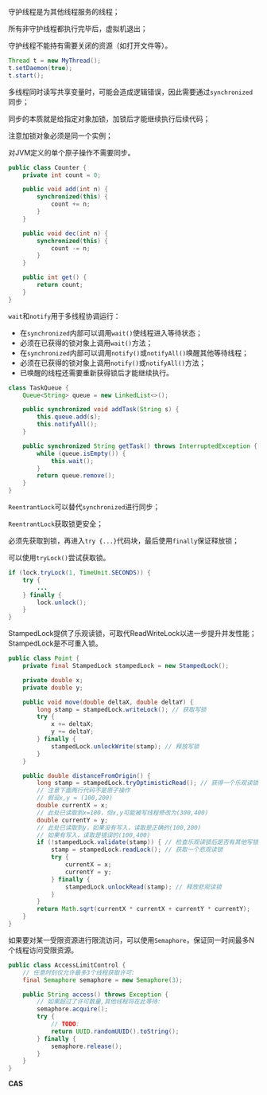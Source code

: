 

守护线程是为其他线程服务的线程；

所有非守护线程都执行完毕后，虚拟机退出；

守护线程不能持有需要关闭的资源（如打开文件等）。

```java
Thread t = new MyThread();
t.setDaemon(true);
t.start();
```



多线程同时读写共享变量时，可能会造成逻辑错误，因此需要通过`synchronized`同步；

同步的本质就是给指定对象加锁，加锁后才能继续执行后续代码；

注意加锁对象必须是同一个实例；

对JVM定义的单个原子操作不需要同步。

```java
public class Counter {
    private int count = 0;

    public void add(int n) {
        synchronized(this) {
            count += n;
        }
    }

    public void dec(int n) {
        synchronized(this) {
            count -= n;
        }
    }

    public int get() {
        return count;
    }
}
```

`wait`和`notify`用于多线程协调运行：

- 在`synchronized`内部可以调用`wait()`使线程进入等待状态；
- 必须在已获得的锁对象上调用`wait()`方法；
- 在`synchronized`内部可以调用`notify()`或`notifyAll()`唤醒其他等待线程；
- 必须在已获得的锁对象上调用`notify()`或`notifyAll()`方法；
- 已唤醒的线程还需要重新获得锁后才能继续执行。

```java
class TaskQueue {
    Queue<String> queue = new LinkedList<>();

    public synchronized void addTask(String s) {
        this.queue.add(s);
        this.notifyAll();
    }

    public synchronized String getTask() throws InterruptedException {
        while (queue.isEmpty()) {
            this.wait();
        }
        return queue.remove();
    }
}
```



`ReentrantLock`可以替代`synchronized`进行同步；

`ReentrantLock`获取锁更安全；

必须先获取到锁，再进入`try {...}`代码块，最后使用`finally`保证释放锁；

可以使用`tryLock()`尝试获取锁。

```java
if (lock.tryLock(1, TimeUnit.SECONDS)) {
    try {
        ...
    } finally {
        lock.unlock();
    }
}
```
StampedLock提供了乐观读锁，可取代ReadWriteLock以进一步提升并发性能；
StampedLock是不可重入锁。

```java
public class Point {
    private final StampedLock stampedLock = new StampedLock();

    private double x;
    private double y;

    public void move(double deltaX, double deltaY) {
        long stamp = stampedLock.writeLock(); // 获取写锁
        try {
            x += deltaX;
            y += deltaY;
        } finally {
            stampedLock.unlockWrite(stamp); // 释放写锁
        }
    }

    public double distanceFromOrigin() {
        long stamp = stampedLock.tryOptimisticRead(); // 获得一个乐观读锁
        // 注意下面两行代码不是原子操作
        // 假设x,y = (100,200)
        double currentX = x;
        // 此处已读取到x=100，但x,y可能被写线程修改为(300,400)
        double currentY = y;
        // 此处已读取到y，如果没有写入，读取是正确的(100,200)
        // 如果有写入，读取是错误的(100,400)
        if (!stampedLock.validate(stamp)) { // 检查乐观读锁后是否有其他写锁发生
            stamp = stampedLock.readLock(); // 获取一个悲观读锁
            try {
                currentX = x;
                currentY = y;
            } finally {
                stampedLock.unlockRead(stamp); // 释放悲观读锁
            }
        }
        return Math.sqrt(currentX * currentX + currentY * currentY);
    }
}
```

如果要对某一受限资源进行限流访问，可以使用`Semaphore`，保证同一时间最多N个线程访问受限资源。

```java
public class AccessLimitControl {
    // 任意时刻仅允许最多3个线程获取许可:
    final Semaphore semaphore = new Semaphore(3);

    public String access() throws Exception {
        // 如果超过了许可数量,其他线程将在此等待:
        semaphore.acquire();
        try {
            // TODO:
            return UUID.randomUUID().toString();
        } finally {
            semaphore.release();
        }
    }
}
```



**CAS**



